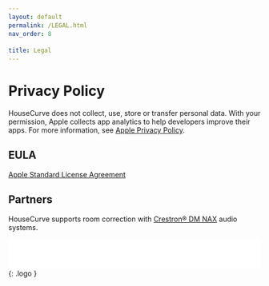 ```yaml
---
layout: default
permalink: /LEGAL.html
nav_order: 8

title: Legal
---
```


# Privacy Policy

HouseCurve does not collect, use, store or transfer personal data.  With your permission, Apple collects app analytics to help developers improve their apps.  For more information, see [Apple Privacy Policy](https://www.apple.com/privacy/).

## EULA

[Apple Standard License Agreement](https://www.apple.com/legal/internet-services/itunes/dev/stdeula)

## Partners

HouseCurve supports room correction with [Crestron&reg; DM NAX](ihttps://www.crestron.com/Products/Featured-Solutions/Audio-Over-IP) audio systems.

![Crestron](/assets/img/crestron_logo_ko_cmyk.png)
{: .logo }

